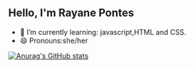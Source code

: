 ## Hello, I'm Rayane Pontes

- 🌱 I’m currently learning: javascript,HTML and CSS.
- 😄 Pronouns:she/her

[![Anurag's GitHub stats](https://github-readme-stats.vercel.app/api?username=rayanepontes&show_icons=true&theme=jolly)](https://github.com/rayanepontes/github-readme-stats)

